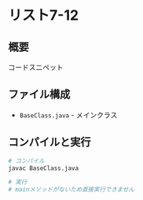 # リスト7-12

## 概要
コードスニペット

## ファイル構成
- `BaseClass.java` - メインクラス

## コンパイルと実行
```bash
# コンパイル
javac BaseClass.java

# 実行
# mainメソッドがないため直接実行できません
```
